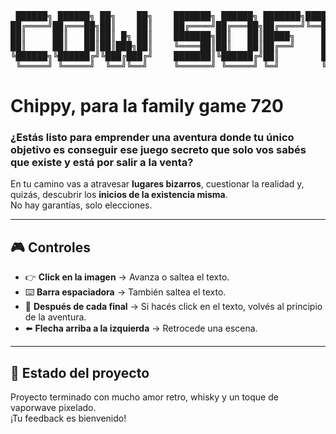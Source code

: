 <div align="center">
<pre>
 ██████╗ ██████╗ ██╗    ██╗    ███████╗ ██████╗ ███████╗████████╗
██╔════╝██╔═══██╗██║    ██║    ██╔════╝██╔═══██╗██╔════╝╚══██╔══╝
██║     ██║   ██║██║ █╗ ██║    ███████╗██║   ██║█████╗     ██║   
██║     ██║   ██║██║███╗██║    ╚════██║██║   ██║██╔══╝     ██║   
╚██████╗╚██████╔╝╚███╔███╔╝    ███████║╚██████╔╝██║        ██║   
 ╚═════╝ ╚═════╝  ╚══╝╚══╝     ╚══════╝ ╚═════╝ ╚═╝        ╚═╝   
</pre>
</div>
 
# Chippy, para la family game 720

### ¿Estás listo para emprender una aventura donde tu **único objetivo** es conseguir ese juego secreto que solo vos sabés que existe y está por salir a la venta?  

En tu camino vas a atravesar **lugares bizarros**, cuestionar la realidad y, quizás, descubrir los **inicios de la existencia misma**.  
No hay garantías, solo elecciones.  

---

## 🎮 Controles

- 👉 **Click en la imagen** → Avanza o saltea el texto.  
- ⌨️ **Barra espaciadora** → También saltea el texto.  
- 🔄 **Después de cada final** → Si hacés click en el texto, volvés al principio de la aventura.  
- ⬅️ **Flecha arriba a la izquierda** → Retrocede una escena.  

---

## 🚧 Estado del proyecto
Proyecto terminado con mucho amor retro, whisky y un toque de vaporwave pixelado.  
¡Tu feedback  es bienvenido!
